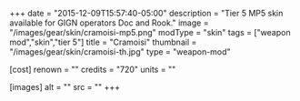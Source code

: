 +++
date = "2015-12-09T15:57:40-05:00"
description = "Tier 5 MP5 skin available for GIGN operators Doc and Rook."
image = "/images/gear/skin/cramoisi-mp5.png"
modType = "skin"
tags = ["weapon mod","skin","tier 5"]
title = "Cramoisi"
thumbnail = "/images/gear/skin/cramoisi-th.jpg"
type = "weapon-mod"

[cost]
  renown = ""
  credits = "720"
  units = ""

[images]
  alt = ""
  src = ""
+++
